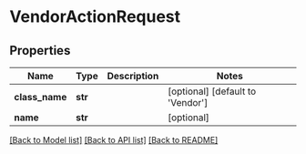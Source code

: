 # VendorActionRequest

## Properties
Name | Type | Description | Notes
------------ | ------------- | ------------- | -------------
**class_name** | **str** |  | [optional] [default to 'Vendor']
**name** | **str** |  | [optional] 

[[Back to Model list]](../README.md#documentation-for-models) [[Back to API list]](../README.md#documentation-for-api-endpoints) [[Back to README]](../README.md)


